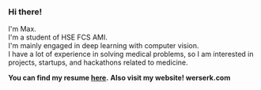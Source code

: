 ### Hi there!

I'm Max. \
I'm a student of HSE FCS AMI. \
I'm mainly engaged in deep learning with computer vision. \
I have a lot of experience in solving medical problems, so I am interested in projects, startups, and hackathons related to medicine.

**You can find my resume [here](https://drive.google.com/file/d/1UqGrMVXgB2xnlwR1daX05sIon71cO3Y4/view?usp=sharing).**
**Also visit my website! werserk.com**
